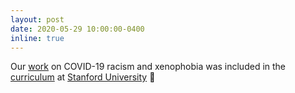 ```yaml
---
layout: post
date: 2020-05-29 10:00:00-0400
inline: true
---
```

Our [work](http://claws.cc.gatech.edu/covid) on COVID-19 racism and xenophobia was included in the [curriculum](https://web.stanford.edu/class/cs384/) at [Stanford University](https://www.stanford.edu/) :evergreen_tree:
